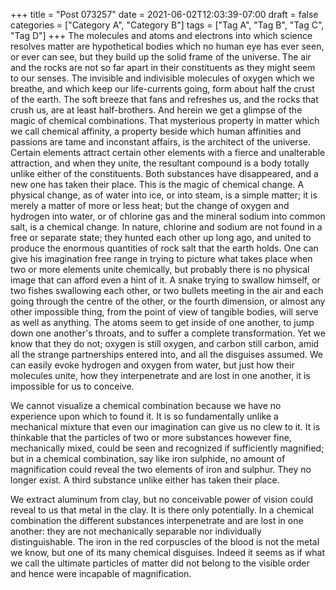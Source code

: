 +++
title = "Post 073257"
date = 2021-06-02T12:03:39-07:00
draft = false
categories = ["Category A", "Category B"]
tags = ["Tag A", "Tag B", "Tag C", "Tag D"]
+++
The molecules and atoms and electrons into which science resolves matter are hypothetical bodies which no human eye has ever seen, or ever can see, but they build up the solid frame of the universe. The air and the rocks are not so far apart in their constituents as they might seem to our senses. The invisible and indivisible molecules of oxygen which we breathe, and which keep our life-currents going, form about half the crust of the earth. The soft breeze that fans and refreshes us, and the rocks that crush us, are at least half-brothers. And herein we get a glimpse of the magic of chemical combinations. That mysterious property in matter which we call chemical affinity, a property beside which human affinities and passions are tame and inconstant affairs, is the architect of the universe. Certain elements attract certain other elements with a fierce and unalterable attraction, and when they unite, the resultant compound is a body totally unlike either of the constituents. Both substances have disappeared, and a new one has taken their place. This is the magic of chemical change. A physical change, as of water into ice, or into steam, is a simple matter; it is merely a matter of more or less heat; but the change of oxygen and hydrogen into water, or of chlorine gas and the mineral sodium into common salt, is a chemical change. In nature, chlorine and sodium are not found in a free or separate state; they hunted each other up long ago, and united to produce the enormous quantities of rock salt that the earth holds. One can give his imagination free range in trying to picture what takes place when two or more elements unite chemically, but probably there is no physical image that can afford even a hint of it. A snake trying to swallow himself, or two fishes swallowing each other, or two bullets meeting in the air and each going through the centre of the other, or the fourth dimension, or almost any other impossible thing, from the point of view of tangible bodies, will serve as well as anything. The atoms seem to get inside of one another, to jump down one another's throats, and to suffer a complete transformation. Yet we know that they do not; oxygen is still oxygen, and carbon still carbon, amid all the strange partnerships entered into, and all the disguises assumed. We can easily evoke hydrogen and oxygen from water, but just how their molecules unite, how they interpenetrate and are lost in one another, it is impossible for us to conceive.

We cannot visualize a chemical combination because we have no experience upon which to found it. It is so fundamentally unlike a mechanical mixture that even our imagination can give us no clew to it. It is thinkable that the particles of two or more substances however fine, mechanically mixed, could be seen and recognized if sufficiently magnified; but in a chemical combination, say like iron sulphide, no amount of magnification could reveal the two elements of iron and sulphur. They no longer exist. A third substance unlike either has taken their place.

We extract aluminum from clay, but no conceivable power of vision could reveal to us that metal in the clay. It is there only potentially. In a chemical combination the different substances interpenetrate and are lost in one another: they are not mechanically separable nor individually distinguishable. The iron in the red corpuscles of the blood is not the metal we know, but one of its many chemical disguises. Indeed it seems as if what we call the ultimate particles of matter did not belong to the visible order and hence were incapable of magnification.
